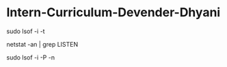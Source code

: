 # Intern-Curriculum-Devender-Dhyani


sudo lsof -i -t

netstat -an | grep LISTEN


sudo lsof -i -P -n